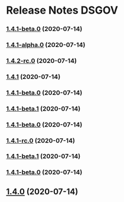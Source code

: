 # Release Notes DSGOV
### [1.4.1-beta.0](https://git.serpro/dsgov/dsgov-dsgov/compare/v1.4.1-alpha.0...v1.4.1-beta.0) (2020-07-14)

### [1.4.1-alpha.0](https://git.serpro/dsgov/dsgov-dsgov/compare/v1.4.2-rc.0...v1.4.1-alpha.0) (2020-07-14)

### [1.4.2-rc.0](https://git.serpro/dsgov/dsgov-dsgov/compare/v1.4.1...v1.4.2-rc.0) (2020-07-14)

### [1.4.1](https://git.serpro/dsgov/dsgov-dsgov/compare/v1.4.1-rc.0...v1.4.1) (2020-07-14)

### [1.4.1-beta.0](https://git.serpro/dsgov/dsgov-dsgov/compare/v1.4.1-rc.0...v1.4.1-beta.0) (2020-07-14)

### [1.4.1-beta.1](https://git.serpro/dsgov/dsgov-dsgov/compare/v1.4.1-rc.0...v1.4.1-beta.1) (2020-07-14)

### [1.4.1-beta.0](https://git.serpro/dsgov/dsgov-dsgov/compare/v1.4.1-rc.0...v1.4.1-beta.0) (2020-07-14)

### [1.4.1-rc.0](https://git.serpro/dsgov/dsgov-dsgov/compare/v1.4.1-beta.1...v1.4.1-rc.0) (2020-07-14)

### [1.4.1-beta.1](https://git.serpro/dsgov/dsgov-dsgov/compare/v1.4.1-beta.0...v1.4.1-beta.1) (2020-07-14)

### [1.4.1-beta.0](https://git.serpro/dsgov/dsgov-dsgov/compare/v1.4.0...v1.4.1-beta.0) (2020-07-14)

## [1.4.0](https://git.serpro/dsgov/dsgov-dsgov/compare/v1.4.0-rc.2...v1.4.0) (2020-07-14)
